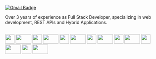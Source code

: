 [![Gmail Badge](https://img.shields.io/badge/-barcelosdevsoftwares@gmail.com-c71610?style=flat-square&logo=Gmail&logoColor=white&link=mailto:barcelosdevsoftwares@gmail.com)](mailto:barcelosdevsoftwares@gmail.com)

Over 3 years of experience as Full Stack Developer, specializing in web development, REST APIs and Hybrid Applications.

<br/>

<div>
    <img src="https://cdn.jsdelivr.net/gh/devicons/devicon@latest/icons/vuejs/vuejs-original.svg" height="30" width="30" />
    <img src="https://cdn.jsdelivr.net/gh/devicons/devicon@latest/icons/angular/angular-original.svg" height="30" width="50" />
    <img src="https://cdn.jsdelivr.net/gh/devicons/devicon@latest/icons/react/react-original.svg" height="30" width="30" />
    <img src="https://cdn.jsdelivr.net/gh/devicons/devicon@latest/icons/ionic/ionic-original.svg" height="30" width="50" />
    <img src="https://cdn.jsdelivr.net/gh/devicons/devicon@latest/icons/sass/sass-original.svg" height="30" width="30" />
    <img src="https://cdn.jsdelivr.net/gh/devicons/devicon@latest/icons/tailwindcss/tailwindcss-original.svg" height="30" width="50" />
    <img src="https://cdn.jsdelivr.net/gh/devicons/devicon@latest/icons/nodejs/nodejs-original.svg" height="30" width="30" />
    <img src="https://cdn.jsdelivr.net/gh/devicons/devicon@latest/icons/express/express-original.svg" height="30" width="50" />
    <img src="https://cdn.jsdelivr.net/gh/devicons/devicon@latest/icons/nestjs/nestjs-original.svg" height="30" width="30" />
    <img src="https://cdn.jsdelivr.net/gh/devicons/devicon@latest/icons/laravel/laravel-original.svg" height="30" width="50" />
    <img src="https://cdn.jsdelivr.net/gh/devicons/devicon@latest/icons/postgresql/postgresql-plain.svg" height="30" width="30" />
    <img src="https://cdn.jsdelivr.net/gh/devicons/devicon@latest/icons/mongodb/mongodb-original.svg" height="30" width="50"/>
    <img src="https://cdn.jsdelivr.net/gh/devicons/devicon@latest/icons/docker/docker-plain.svg" height="30" width="30"/>
    <img src="https://cdn.jsdelivr.net/gh/devicons/devicon@latest/icons/figma/figma-original.svg" height="30" width="50"/>
</div>
